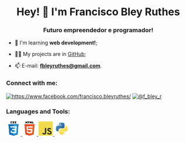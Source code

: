 <h1 align="center">Hey! 👋 I'm Francisco Bley Ruthes</h1>
<h3 align="center">Futuro empreendedor e programador!</h3>

- 🌱 I'm learning **web development!**;

- 👨‍💻 My projects are in [GitHub](GitHub);

- 📫 E-mail: **fbleyruthes@gmail.com**.

<h3 align="left">Connect with me:</h3>
<p align="left">
<a href="https://fb.com/https://www.facebook.com/francisco.bleyruthes/" target="blank"><img align="center" src="https://raw.githubusercontent.com/rahuldkjain/github-profile-readme-generator/master/src/images/icons/Social/facebook.svg" alt="https://www.facebook.com/francisco.bleyruthes/" height="30" width="40" /></a>
<a href="https://instagram.com/@f_bley_r" target="blank"><img align="center" src="https://raw.githubusercontent.com/rahuldkjain/github-profile-readme-generator/master/src/images/icons/Social/instagram.svg" alt="@f_bley_r" height="30" width="40" /></a>
</p>

<h3 align="left">Languages and Tools:</h3>
<p align="left"> <a href="https://www.w3schools.com/css/" target="_blank" rel="noreferrer"> <img src="https://raw.githubusercontent.com/devicons/devicon/master/icons/css3/css3-original-wordmark.svg" alt="css3" width="40" height="40"/> </a> <a href="https://www.w3.org/html/" target="_blank" rel="noreferrer"> <img src="https://raw.githubusercontent.com/devicons/devicon/master/icons/html5/html5-original-wordmark.svg" alt="html5" width="40" height="40"/> </a> <a href="https://developer.mozilla.org/en-US/docs/Web/JavaScript" target="_blank" rel="noreferrer"> <img src="https://raw.githubusercontent.com/devicons/devicon/master/icons/javascript/javascript-original.svg" alt="javascript" width="40" height="40"/> </a> <a href="https://www.python.org" target="_blank" rel="noreferrer"> <img src="https://raw.githubusercontent.com/devicons/devicon/master/icons/python/python-original.svg" alt="python" width="40" height="40"/> </a> </p>

<!--
- 👋 Hi, I’m @StarXxHunter
- 👀 I’m interested in ...
- 🌱 I’m currently learning ...
- 💞️ I’m looking to collaborate on ...
- 📫 How to reach me ...
--!>
<!---
StarXxHunter/StarXxHunter is a ✨ special ✨ repository because its `README.md` (this file) appears on your GitHub profile.
You can click the Preview link to take a look at your changes.
--->
